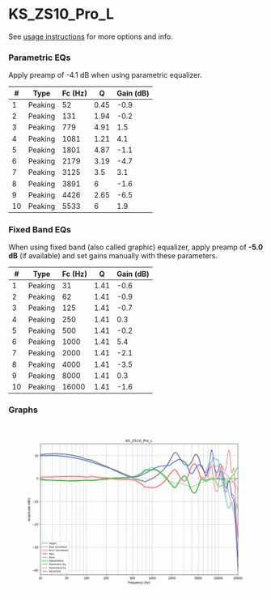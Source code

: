 # KS_ZS10_Pro_L
See [usage instructions](https://github.com/jaakkopasanen/AutoEq#usage) for more options and info.

### Parametric EQs
Apply preamp of -4.1 dB when using parametric equalizer.

|   # | Type    |   Fc (Hz) |    Q |   Gain (dB) |
|-----|---------|-----------|------|-------------|
|   1 | Peaking |        52 | 0.45 |        -0.9 |
|   2 | Peaking |       131 | 1.94 |        -0.2 |
|   3 | Peaking |       779 | 4.91 |         1.5 |
|   4 | Peaking |      1081 | 1.21 |         4.1 |
|   5 | Peaking |      1801 | 4.87 |        -1.1 |
|   6 | Peaking |      2179 | 3.19 |        -4.7 |
|   7 | Peaking |      3125 | 3.5  |         3.1 |
|   8 | Peaking |      3891 | 6    |        -1.6 |
|   9 | Peaking |      4426 | 2.65 |        -6.5 |
|  10 | Peaking |      5533 | 6    |         1.9 |

### Fixed Band EQs
When using fixed band (also called graphic) equalizer, apply preamp of **-5.0 dB** (if available) and set gains manually with these parameters.

|   # | Type    |   Fc (Hz) |    Q |   Gain (dB) |
|-----|---------|-----------|------|-------------|
|   1 | Peaking |        31 | 1.41 |        -0.6 |
|   2 | Peaking |        62 | 1.41 |        -0.9 |
|   3 | Peaking |       125 | 1.41 |        -0.7 |
|   4 | Peaking |       250 | 1.41 |         0.3 |
|   5 | Peaking |       500 | 1.41 |        -0.2 |
|   6 | Peaking |      1000 | 1.41 |         5.4 |
|   7 | Peaking |      2000 | 1.41 |        -2.1 |
|   8 | Peaking |      4000 | 1.41 |        -3.5 |
|   9 | Peaking |      8000 | 1.41 |         0.3 |
|  10 | Peaking |     16000 | 1.41 |        -1.6 |

### Graphs
![](./KS_ZS10_Pro_L.png)
